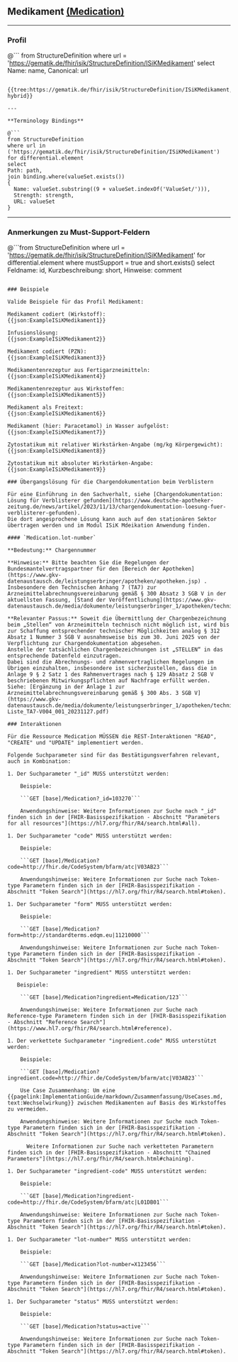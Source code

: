 ## Medikament [(Medication)](https://www.hl7.org/fhir/R4/medication.html)

---

### Profil

@```
from StructureDefinition where url = 'https://gematik.de/fhir/isik/StructureDefinition/ISiKMedikament' select Name: name, Canonical: url
```

{{tree:https://gematik.de/fhir/isik/StructureDefinition/ISiKMedikament, hybrid}}

---

**Terminology Bindings**

@```
from StructureDefinition
where url in ('https://gematik.de/fhir/isik/StructureDefinition/ISiKMedikament')
for differential.element
select
Path: path,
join binding.where(valueSet.exists())
{
  Name: valueSet.substring((9 + valueSet.indexOf('ValueSet/'))),
  Strength: strength,
  URL: valueSet
}
```

---

### Anmerkungen zu Must-Support-Feldern

@```from
	StructureDefinition
where
    url = 'https://gematik.de/fhir/isik/StructureDefinition/ISiKMedikament'
for differential.element
where mustSupport = true
  and short.exists()
select
	Feldname: id, Kurzbeschreibung: short, Hinweise: comment
```

### Beispiele

Valide Beispiele für das Profil Medikament:

Medikament codiert (Wirkstoff):
{{json:ExampleISiKMedikament1}}

Infusionslösung:
{{json:ExampleISiKMedikament2}}

Medikament codiert (PZN):
{{json:ExampleISiKMedikament3}}

Medikamentenrezeptur aus Fertigarzneimitteln:
{{json:ExampleISiKMedikament4}}

Medikamentenrezeptur aus Wirkstoffen:
{{json:ExampleISiKMedikament5}}

Medikament als Freitext:
{{json:ExampleISiKMedikament6}}

Medikament (hier: Paracetamol) in Wasser aufgelöst:
{{json:ExampleISiKMedikament7}}

Zytostatikum mit relativer Wirkstärken-Angabe (mg/kg Körpergewicht):
{{json:ExampleISiKMedikament8}}

Zytostatikum mit absoluter Wirkstärken-Angabe:
{{json:ExampleISiKMedikament9}}

### Übergangslösung für die Chargendokumentation beim Verblistern

Für eine Einführung in den Sachverhalt, siehe [Chargendokumentation: Lösung für Verblisterer gefunden](https://www.deutsche-apotheker-zeitung.de/news/artikel/2023/11/13/chargendokumentation-loesung-fuer-verblisterer-gefunden).
Die dort angesprochene Lösung kann auch auf den stationären Sektor übertragen werden und im Modul ISiK Mdeikation Anwendung finden.

#### `Medication.lot-number`

**Bedeutung:** Chargennummer

**Hinweise:** Bitte beachten Sie die Regelungen der Bundesmantelvertragspartner für den [Bereich der Apotheken](https://www.gkv-datenaustausch.de/leistungserbringer/apotheken/apotheken.jsp) . Insbesondere den Technischen Anhang 7 (TA7) zur Arzneimittelabrechnungsvereinbarung gemäß § 300 Absatz 3 SGB V in der aktuellsten Fassung, [Stand der Veröffentlichung](https://www.gkv-datenaustausch.de/media/dokumente/leistungserbringer_1/apotheken/technische_anlagen_aktuell/TA7_004_20231017.pdf).

**Relevanter Passus:** Soweit die Übermittlung der Chargenbezeichnung beim „Stellen“ von Arzneimitteln technisch nicht möglich ist, wird bis zur Schaffung entsprechender technischer Möglichkeiten analog § 312 Absatz 1 Nummer 3 SGB V ausnahmsweise bis zum 30. Juni 2025 von der Verpflichtung zur Chargendokumentation abgesehen.
Anstelle der tatsächlichen Chargenbezeichnungen ist „STELLEN“ in das entsprechende Datenfeld einzutragen.
Dabei sind die Abrechnungs- und rahmenvertraglichen Regelungen im Übrigen einzuhalten, insbesondere ist sicherzustellen, dass die in Anlage 9 § 2 Satz 1 des Rahmenvertrages nach § 129 Absatz 2 SGB V beschriebenen Mitwirkungspflichten auf Nachfrage erfüllt werden. Siehe: [Ergänzung in der Anlage 1 zur Arzneimittelabrechnungsvereinbarung gemäß § 300 Abs. 3 SGB V](https://www.gkv-datenaustausch.de/media/dokumente/leistungserbringer_1/apotheken/technische_anlagen_aktuell/FAQ-Liste_TA7-V004_001_20231127.pdf)

### Interaktionen

Für die Ressource Medication MÜSSEN die REST-Interaktionen "READ", "CREATE" und "UPDATE" implementiert werden.

Folgende Suchparameter sind für das Bestätigungsverfahren relevant, auch in Kombination:

1. Der Suchparameter "_id" MUSS unterstützt werden:

    Beispiele:

    ```GET [base]/Medication?_id=103270```

    Anwendungshinweise: Weitere Informationen zur Suche nach "_id" finden sich in der [FHIR-Basisspezifikation - Abschnitt "Parameters for all resources"](https://hl7.org/fhir/R4/search.html#all).

1. Der Suchparameter "code" MUSS unterstützt werden:

    Beispiele:

    ```GET [base]/Medication?code=http://fhir.de/CodeSystem/bfarm/atc|V03AB23```

    Anwendungshinweise: Weitere Informationen zur Suche nach Token-type Parametern finden sich in der [FHIR-Basisspezifikation - Abschnitt "Token Search"](https://hl7.org/fhir/R4/search.html#token).

1. Der Suchparameter "form" MUSS unterstützt werden:

    Beispiele:

    ```GET [base]/Medication?form=http://standardterms.edqm.eu|11210000```

    Anwendungshinweise: Weitere Informationen zur Suche nach Token-type Parametern finden sich in der [FHIR-Basisspezifikation - Abschnitt "Token Search"](https://hl7.org/fhir/R4/search.html#token).

1. Der Suchparameter "ingredient" MUSS unterstützt werden:

   Beispiele:

    ```GET [base]/Medication?ingredient=Medication/123```

    Anwendungshinweise: Weitere Informationen zur Suche nach Reference-type Parametern finden sich in der [FHIR-Basisspezifikation - Abschnitt "Reference Search"](https://www.hl7.org/fhir/R4/search.html#reference).

1. Der verkettete Suchparameter "ingredient.code" MUSS unterstützt werden:
    
    Beispiele:

    ```GET [base]/Medication?ingredient.code=http://fhir.de/CodeSystem/bfarm/atc|V03AB23```

    Use Case Zusammenhang: Um eine {{pagelink:ImplementationGuide/markdown/Zusammenfassung/UseCases.md, text:Wechselwirkung}} zwischen Medikamenten auf Basis des Wirkstoffes zu vermeiden.

    Anwendungshinweise: Weitere Informationen zur Suche nach Token-type Parametern finden sich in der [FHIR-Basisspezifikation - Abschnitt "Token Search"](https://hl7.org/fhir/R4/search.html#token).

	  Weitere Informationen zur Suche nach verketteten Parametern finden sich in der [FHIR-Basisspezifikation - Abschnitt "Chained Parameters"](https://hl7.org/fhir/R4/search.html#chaining).

1. Der Suchparameter "ingredient-code" MUSS unterstützt werden:

    Beispiele:

    ```GET [base]/Medication?ingredient-code=http://fhir.de/CodeSystem/bfarm/atc|L01DB01```

    Anwendungshinweise: Weitere Informationen zur Suche nach Token-type Parametern finden sich in der [FHIR-Basisspezifikation - Abschnitt "Token Search"](https://hl7.org/fhir/R4/search.html#token).

1. Der Suchparameter "lot-number" MUSS unterstützt werden:

    Beispiele:

    ```GET [base]/Medication?lot-number=X123456```

    Anwendungshinweise: Weitere Informationen zur Suche nach Token-type Parametern finden sich in der [FHIR-Basisspezifikation - Abschnitt "Token Search"](https://hl7.org/fhir/R4/search.html#token).

1. Der Suchparameter "status" MUSS unterstützt werden:

    Beispiele:

    ```GET [base]/Medication?status=active```

    Anwendungshinweise: Weitere Informationen zur Suche nach Token-type Parametern finden sich in der [FHIR-Basisspezifikation - Abschnitt "Token Search"](https://hl7.org/fhir/R4/search.html#token).
